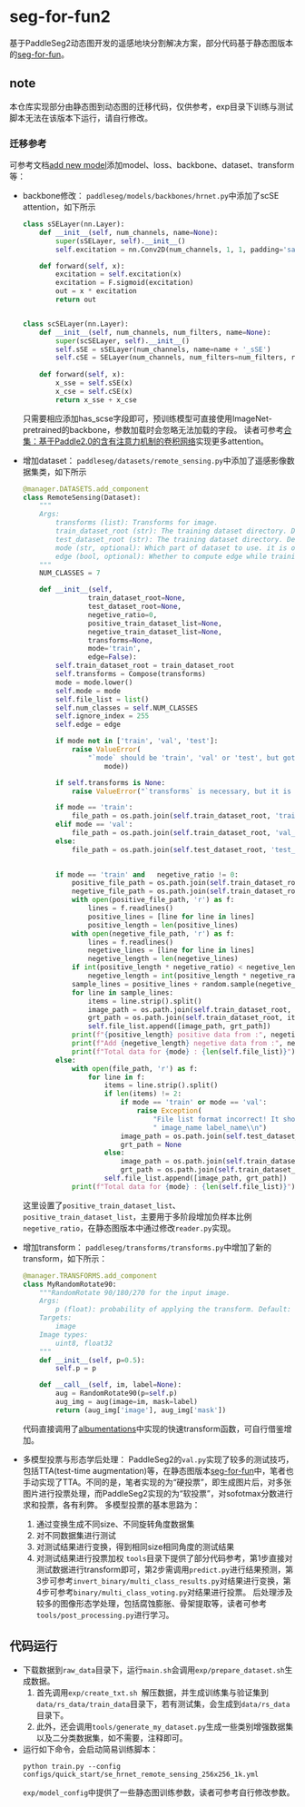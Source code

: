 # seg-for-fun2

基于PaddleSeg2动态图开发的遥感地块分割解决方案，部分代码基于静态图版本的[seg-for-fun](https://github.com/Andy1621/seg-for-fun)。

## note
本仓库实现部分由静态图到动态图的迁移代码，仅供参考，exp目录下训练与测试脚本无法在该版本下运行，请自行修改。

### 迁移参考
可参考文档[add new model](https://github.com/PaddlePaddle/PaddleSeg/blob/release/v2.0/docs/add_new_model.md)添加model、loss、backbone、dataset、transform等：

- backbone修改：
    `paddleseg/models/backbones/hrnet.py`中添加了scSE attention，如下所示
    ```python
    class sSELayer(nn.Layer):
        def __init__(self, num_channels, name=None):
            super(sSELayer, self).__init__()
            self.excitation = nn.Conv2D(num_channels, 1, 1, padding='same', bias_attr=False)

        def forward(self, x):
            excitation = self.excitation(x)
            excitation = F.sigmoid(excitation)
            out = x * excitation
            return out


    class scSELayer(nn.Layer):
        def __init__(self, num_channels, num_filters, name=None):
            super(scSELayer, self).__init__()
            self.sSE = sSELayer(num_channels, name=name + '_sSE')
            self.cSE = SELayer(num_channels, num_filters=num_filters, reduction_ratio=2, name=name + '_cSE')
        
        def forward(self, x):
            x_sse = self.sSE(x)
            x_cse = self.cSE(x)
            return x_sse + x_cse 
    ```
    只需要相应添加has_scse字段即可，预训练模型可直接使用ImageNet-pretrained的backbone，参数加载时会忽略无法加载的字段。
    读者可参考[合集：基于Paddle2.0的含有注意力机制的卷积网络](https://aistudio.baidu.com/aistudio/projectdetail/1562506?channelType=0&channel=0)实现更多attention。
- 增加dataset：
    `paddleseg/datasets/remote_sensing.py`中添加了遥感影像数据集类，如下所示
    ```python
    @manager.DATASETS.add_component
    class RemoteSensing(Dataset):
        """
        Args:
            transforms (list): Transforms for image.
            train_dataset_root (str): The training dataset directory. Default: None
            test_dataset_root (str): The training dataset directory. Default: None
            mode (str, optional): Which part of dataset to use. it is one of ('train', 'val', 'test'). Default: 'train'.
            edge (bool, optional): Whether to compute edge while training. Default: False
        """
        NUM_CLASSES = 7

        def __init__(self,
                    train_dataset_root=None,
                    test_dataset_root=None,
                    negetive_ratio=0,
                    positive_train_dataset_list=None,
                    negetive_train_dataset_list=None,
                    transforms=None,
                    mode='train',
                    edge=False):
            self.train_dataset_root = train_dataset_root
            self.transforms = Compose(transforms)
            mode = mode.lower()
            self.mode = mode
            self.file_list = list()
            self.num_classes = self.NUM_CLASSES
            self.ignore_index = 255
            self.edge = edge

            if mode not in ['train', 'val', 'test']:
                raise ValueError(
                    "`mode` should be 'train', 'val' or 'test', but got {}.".format(
                        mode))

            if self.transforms is None:
                raise ValueError("`transforms` is necessary, but it is None.")

            if mode == 'train':
                file_path = os.path.join(self.train_dataset_root, 'train_list.txt')
            elif mode == 'val':
                file_path = os.path.join(self.train_dataset_root, 'val_list.txt')
            else:
                file_path = os.path.join(self.test_dataset_root, 'test_list.txt')

            
            if mode == 'train' and   negetive_ratio != 0:
                positive_file_path = os.path.join(self.train_dataset_root, positive_train_dataset_list)
                negetive_file_path = os.path.join(self.train_dataset_root, negetive_train_dataset_list)
                with open(positive_file_path, 'r') as f:
                    lines = f.readlines()
                    positive_lines = [line for line in lines]
                    positive_length = len(positive_lines)
                with open(negetive_file_path, 'r') as f:
                    lines = f.readlines()
                    negetive_lines = [line for line in lines]
                    negetive_length = len(negetive_lines)
                if int(positive_length * negetive_ratio) < negetive_length:
                    negetive_length = int(positive_length * negetive_ratio)
                sample_lines = positive_lines + random.sample(negetive_lines, int(negetive_length))
                for line in sample_lines:
                    items = line.strip().split()
                    image_path = os.path.join(self.train_dataset_root, items[0])
                    grt_path = os.path.join(self.train_dataset_root, items[1])
                    self.file_list.append([image_path, grt_path])
                print(f"{positive_length} positive data from :", negetive_train_dataset_list)
                print(f"Add {negetive_length} negetive data from :", negetive_train_dataset_list)
                print(f"Total data for {mode} : {len(self.file_list)}")
            else:
                with open(file_path, 'r') as f:
                    for line in f:
                        items = line.strip().split()
                        if len(items) != 2:
                            if mode == 'train' or mode == 'val':
                                raise Exception(
                                    "File list format incorrect! It should be"
                                    " image_name label_name\\n")
                            image_path = os.path.join(self.test_dataset_root, items[0])
                            grt_path = None
                        else:
                            image_path = os.path.join(self.train_dataset_root, items[0])
                            grt_path = os.path.join(self.train_dataset_root, items[1])
                        self.file_list.append([image_path, grt_path])
                print(f"Total data for {mode} : {len(self.file_list)}")
    ```
    这里设置了`positive_train_dataset_list`、`positive_train_dataset_list`，主要用于多阶段增加负样本比例`negetive_ratio`，在静态图版本中通过修改`reader.py`实现。

- 增加transform：
    `paddleseg/transforms/transforms.py`中增加了新的transform，如下所示：
    ```python
    @manager.TRANSFORMS.add_component
    class MyRandomRotate90:
        """RandomRotate 90/180/270 for the input image.
        Args:
            p (float): probability of applying the transform. Default: 0.5.
        Targets:
            image
        Image types:
            uint8, float32
        """
        def __init__(self, p=0.5):
            self.p = p

        def __call__(self, im, label=None):
            aug = RandomRotate90(p=self.p)
            aug_img = aug(image=im, mask=label)
            return (aug_img['image'], aug_img['mask'])
    ```
    代码直接调用了[albumentations](https://github.com/albumentations-team/albumentations)中实现的快速transform函数，可自行借鉴增加。

- 多模型投票与形态学后处理：
  PaddleSeg2的`val.py`实现了较多的测试技巧，包括TTA(test-time augmentation)等，在静态图版本[seg-for-fun](https://github.com/Andy1621/seg-for-fun)中，笔者也手动实现了TTA。不同的是，笔者实现的为“硬投票”，即生成图片后，对多张图片进行投票处理，而PaddleSeg2实现的为“软投票”，对sofotmax分数进行求和投票，各有利弊。
  多模型投票的基本思路为：
  1. 通过变换生成不同size、不同旋转角度数据集
  2. 对不同数据集进行测试
  3. 对测试结果进行变换，得到相同size相同角度的测试结果
  4. 对测试结果进行投票加权
  `tools`目录下提供了部分代码参考，第1步直接对测试数据进行transform即可，第2步需调用`predict.py`进行结果预测，第3步可参考`invert_binary/multi_class_results.py`对结果进行变换，第4步可参考`binary/multi_class_voting.py`对结果进行投票。
  后处理涉及较多的图像形态学处理，包括腐蚀膨胀、骨架提取等，读者可参考`tools/post_processing.py`进行学习。

## 代码运行
- 下载数据到`raw_data`目录下，运行`main.sh`会调用`exp/prepare_dataset.sh`生成数据。
    1. 首先调用`exp/create_txt.sh `解压数据，并生成训练集与验证集到`data/rs_data/train_data`目录下，若有测试集，会生成到`data/rs_data`目录下。
    2. 此外，还会调用`tools/generate_my_dataset.py`生成一些类别增强数据集以及二分类数据集，如不需要，注释即可。
- 运行如下命令，会启动简易训练脚本：
    ```shell
    python train.py --config configs/quick_start/se_hrnet_remote_sensing_256x256_1k.yml
    ```
    `exp/model_config`中提供了一些静态图训练参数，读者可参考自行修改参数。
    